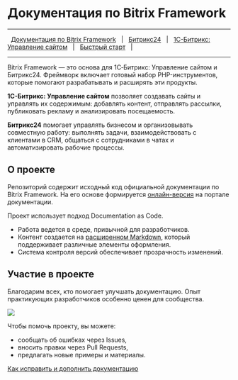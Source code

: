 # Документация по Bitrix Framework

---

&nbsp;&nbsp;[Документация по Bitrix Framework](https://docs.1c-bitrix.ru/) &nbsp;&nbsp;|
&nbsp;&nbsp;[Битрикс24](https://www.bitrix24.ru/) &nbsp;&nbsp;|
&nbsp;&nbsp;[1С-Битрикс: Управление сайтом](https://www.1c-bitrix.ru/products/cms/) &nbsp;&nbsp;|
&nbsp;&nbsp;[Быстрый старт](https://docs.1c-bitrix.ru/pages/get-started/install-env.html#docker-obrazy) &nbsp;&nbsp;|

---

Bitrix Framework — это основа для 1C‑Битрикс: Управление сайтом и Битрикс24. Фреймворк включает готовый набор PHP-инструментов, которые помогают разрабатывать и расширять эти продукты.

**1C-Битрикс: Управление сайтом** позволяет создавать сайты и управлять их содержимым: добавлять контент, отправлять рассылки, публиковать рекламу и анализировать посещаемость.

**Битрикс24** помогает управлять бизнесом и организовывать совместную работу: выполнять задачи, взаимодействовать с клиентами в CRM, общаться с сотрудниками в чатах и автоматизировать рабочие процессы.

## О проекте

Репозиторий содержит исходный код официальной документации по Bitrix Framework. На его основе формируется [онлайн-версия](https://docs.1c-bitrix.ru/) на портале документации.

Проект использует подход Documentation as Code.
-  Работа ведется в среде, привычной для разработчиков.
-  Контент создается на [расширенном Markdown](https://diplodoc.com/docs/ru/syntax/), который поддерживает различные элементы оформления.
-  Система контроля версий обеспечивает прозрачность изменений.

## Участие в проекте

Благодарим всех, кто помогает улучшать документацию. Опыт практикующих разработчиков особенно ценен для сообщества.

<a href="https://github.com/bitrix-tools/framework-docs/graphs/contributors">
  <img src="https://contributors-img.web.app/image?repo=bitrix-tools/framework-docs" />
</a>

Чтобы помочь проекту, вы можете:
-  сообщать об ошибках через Issues,
-  вносить правки через Pull Requests,
-  предлагать новые примеры и материалы.

[Как исправить и дополнить документацию](https://docs.1c-bitrix.ru/change-article.html)
